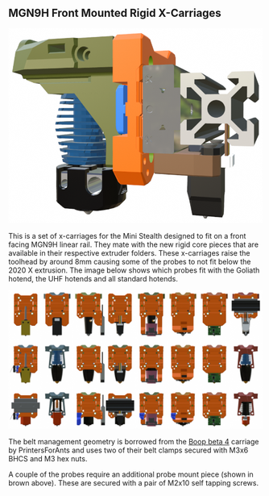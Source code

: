 ## MGN9H Front Mounted Rigid X-Carriages

![Front View](MGN12H_Rigid_Assembled.png)

This is a set of x-carriages for the Mini Stealth designed to fit on a front facing MGN9H linear rail. They mate with the new rigid core pieces that are available in their respective extruder folders. These x-carriages raise the toolhead by around 8mm causing some of the probes to not fit below the 2020 X extrusion. The image below shows which probes fit with the Goliath hotend, the UHF hotends and all standard hotends.

![Overview](Overview_MGN12H_Rear_View.png)

The belt management geometry is borrowed from the [Boop beta 4](https://github.com/PrintersForAnts/Boop) carriage by PrintersForAnts and uses two of their belt clamps secured with M3x6 BHCS and M3 hex nuts. 

A couple of the probes require an additional probe mount piece (shown in brown above). These are secured with a pair of M2x10 self tapping screws.

